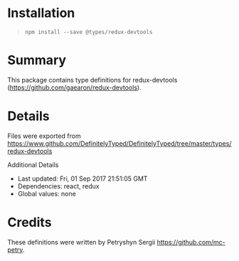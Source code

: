 # Installation
> `npm install --save @types/redux-devtools`

# Summary
This package contains type definitions for redux-devtools (https://github.com/gaearon/redux-devtools).

# Details
Files were exported from https://www.github.com/DefinitelyTyped/DefinitelyTyped/tree/master/types/redux-devtools

Additional Details
 * Last updated: Fri, 01 Sep 2017 21:51:05 GMT
 * Dependencies: react, redux
 * Global values: none

# Credits
These definitions were written by Petryshyn Sergii <https://github.com/mc-petry>.
